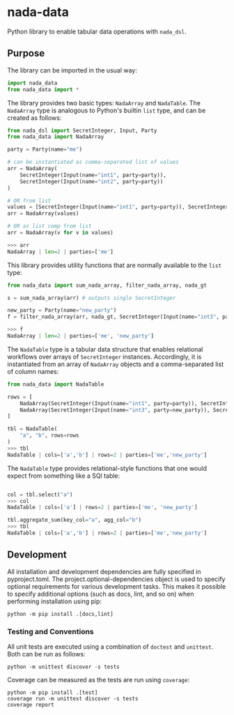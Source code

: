 # nada-data
Python library to enable tabular data operations with `nada_dsl`.

## Purpose

The library can be imported in the usual way:
```python
import nada_data
from nada_data import *
```

The library provides two basic types: `NadaArray` and `NadaTable`. The `NadaArray` type is analogous
to Python's builtin `list` type, and can be created as follows:
```python
from nada_dsl import SecretInteger, Input, Party
from nada_data import NadaArray

party = Party(name="me")

# can be instantiated as comma-separated list of values
arr = NadaArray(
    SecretInteger(Input(name="int1", party=party)),
    SecretInteger(Input(name="int2", party=party))
)

# OR from list
values = [SecretInteger(Input(name="int1", party=party)), SecretInteger(Input(name="int2", party=party))]
arr = NadaArray(values)

# OR as list comp from list
arr = NadaArray(v for v in values)

>>> arr
NadaArray | len=2 | parties=['me']
```

This library provides utility functions that are normally available to the `list` type:
```python
from nada_data import sum_nada_array, filter_nada_array, nada_gt

s = sum_nada_array(arr) # outputs single SecretInteger

new_party = Party(name="new_party")
f = filter_nada_array(arr, nada_gt, SecretInteger(Input(name="int3", party=new_party)))

>>> f
NadaArray | len=2 | parties=['me', 'new_party']
```

The `NadaTable` type is a tabular data structure that enables relational workflows over arrays of `SecretInteger`
instances. Accordingly, it is instantiated from an array of `NadaArray` objects and a comma-separated list of
column names:
```python
from nada_data import NadaTable

rows = [
    NadaArray(SecretInteger(Input(name="int1", party=party)), SecretInteger(Input(name="int2", party=party))),
    NadaArray(SecretInteger(Input(name="int3", party=new_party)), SecretInteger(Input(name="int4", party=new_party)))
]

tbl = NadaTable(
    "a", "b", rows=rows
)
>>> tbl
NadaTable | cols=['a','b'] | rows=2 | parties=['me','new_party']
```

The `NadaTable` type provides relational-style functions that one would expect from something like a SQl table:
```python

col = tbl.select("a")
>>> col
NadaTable | cols=['a'] | rows=2 | parties=['me', 'new_party']

tbl.aggregate_sum(key_col="a", agg_col="b")
>>> tbl
NadaTable | cols=['a','b'] | rows=2 | parties=['me','new_party']
```

## Development

All installation and development dependencies are fully specified in pyproject.toml. The project.optional-dependencies
object is used to specify optional requirements for various development tasks. This makes it possible to specify 
additional options (such as docs, lint, and so on) when performing installation using pip:
```shell
python -m pip install .[docs,lint]
```

### Testing and Conventions 

All unit tests are executed using a combination of `doctest` and `unittest`. Both can be run as follows:
```shell
python -m unittest discover -s tests
```

Coverage can be measured as the tests are run using `coverage`:
```shell
python -m pip install .[test]
coverage run -m unittest discover -s tests
coverage report
```